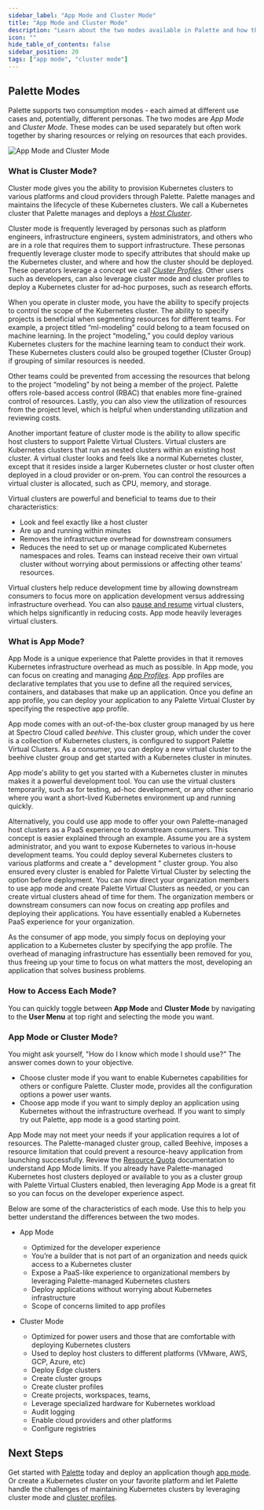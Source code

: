 ```yaml
---
sidebar_label: "App Mode and Cluster Mode"
title: "App Mode and Cluster Mode"
description: "Learn about the two modes available in Palette and how they benefit your Kubernetes experience."
icon: ""
hide_table_of_contents: false
sidebar_position: 20
tags: ["app mode", "cluster mode"]
---
```


## Palette Modes

Palette supports two consumption modes - each aimed at different use cases and, potentially, different personas. The two
modes are _App Mode_ and _Cluster Mode_. These modes can be used separately but often work together by sharing resources
or relying on resources that each provides.

![App Mode and Cluster Mode](/docs_introduction_palette-modes.webp)

### What is Cluster Mode?

Cluster mode gives you the ability to provision Kubernetes clusters to various platforms and cloud providers through
Palette. Palette manages and maintains the lifecycle of these Kubernetes clusters. We call a Kubernetes cluster that
Palette manages and deploys a [_Host Cluster_](../glossary-all.md#host-cluster).

Cluster mode is frequently leveraged by personas such as platform engineers, infrastructure engineers, system
administrators, and others who are in a role that requires them to support infrastructure. These personas frequently
leverage cluster mode to specify attributes that should make up the Kubernetes cluster, and where and how the cluster
should be deployed. These operators leverage a concept we call
[_Cluster Profiles_](../profiles/cluster-profiles/cluster-profiles.md). Other users such as developers, can also
leverage cluster mode and cluster profiles to deploy a Kubernetes cluster for ad-hoc purposes, such as research efforts.

When you operate in cluster mode, you have the ability to specify projects to control the scope of the Kubernetes
cluster. The ability to specify projects is beneficial when segmenting resources for different teams. For example, a
project titled “ml-modeling” could belong to a team focused on machine learning. In the project “modeling,” you could
deploy various Kubernetes clusters for the machine learning team to conduct their work. These Kubernetes clusters could
also be grouped together (Cluster Group) if grouping of similar resources is needed.

Other teams could be prevented from accessing the resources that belong to the project “modeling” by not being a member
of the project. Palette offers role-based access control (RBAC) that enables more fine-grained control of resources.
Lastly, you can also view the utilization of resources from the project level, which is helpful when understanding
utilization and reviewing costs.

Another important feature of cluster mode is the ability to allow specific host clusters to support Palette Virtual
Clusters. Virtual clusters are Kubernetes clusters that run as nested clusters within an existing host cluster. A
virtual cluster looks and feels like a normal Kubernetes cluster, except that it resides inside a larger Kubernetes
cluster or host cluster often deployed in a cloud provider or on-prem. You can control the resources a virtual cluster
is allocated, such as CPU, memory, and storage.

Virtual clusters are powerful and beneficial to teams due to their characteristics:

- Look and feel exactly like a host cluster
- Are up and running within minutes
- Removes the infrastructure overhead for downstream consumers
- Reduces the need to set up or manage complicated Kubernetes namespaces and roles. Teams can instead receive their own
  virtual cluster without worrying about permissions or affecting other teams’ resources.

Virtual clusters help reduce development time by allowing downstream consumers to focus more on application development
versus addressing infrastructure overhead. You can also
[pause and resume](../devx/palette-virtual-clusters/pause-restore-virtual-clusters.md) virtual clusters, which helps
significantly in reducing costs. App mode heavily leverages virtual clusters.

### What is App Mode?

App Mode is a unique experience that Palette provides in that it removes Kubernetes infrastructure overhead as much as
possible. In App mode, you can focus on creating and managing
[_App Profiles_](../profiles/app-profiles/app-profiles.md). App profiles are declarative templates that you use to
define all the required services, containers, and databases that make up an application. Once you define an app profile,
you can deploy your application to any Palette Virtual Cluster by specifying the respective app profile.

App mode comes with an out-of-the-box cluster group managed by us here at Spectro Cloud called _beehive_. This cluster
group, which under the cover is a collection of Kubernetes clusters, is configured to support Palette Virtual Clusters.
As a consumer, you can deploy a new virtual cluster to the beehive cluster group and get started with a Kubernetes
cluster in minutes.

App mode's ability to get you started with a Kubernetes cluster in minutes makes it a powerful development tool. You can
use the virtual clusters temporarily, such as for testing, ad-hoc development, or any other scenario where you want a
short-lived Kubernetes environment up and running quickly.

Alternatively, you could use app mode to offer your own Palette-managed host clusters as a PaaS experience to downstream
consumers. This concept is easier explained through an example. Assume you are a system administrator, and you want to
expose Kubernetes to various in-house development teams. You could deploy several Kubernetes clusters to various
platforms and create a " development " cluster group. You also ensured every cluster is enabled for Palette Virtual
Cluster by selecting the option before deployment. You can now direct your organization members to use app mode and
create Palette Virtual Clusters as needed, or you can create virtual clusters ahead of time for them. The organization
members or downstream consumers can now focus on creating app profiles and deploying their applications. You have
essentially enabled a Kubernetes PaaS experience for your organization.

As the consumer of app mode, you simply focus on deploying your application to a Kubernetes cluster by specifying the
app profile. The overhead of managing infrastructure has essentially been removed for you, thus freeing up your time to
focus on what matters the most, developing an application that solves business problems.

### How to Access Each Mode?

You can quickly toggle between **App Mode** and **Cluster Mode** by navigating to the **User Menu** at top right and
selecting the mode you want.

### App Mode or Cluster Mode?

You might ask yourself, "How do I know which mode I should use?” The answer comes down to your objective.

- Choose cluster mode if you want to enable Kubernetes capabilities for others or configure Palette. Cluster mode,
  provides all the configuration options a power user wants.
- Choose app mode if you want to simply deploy an application using Kubernetes without the infrastructure overhead. If
  you want to simply try out Palette, app mode is a good starting point.

App Mode may not meet your needs if your application requires a lot of resources. The Palette-managed cluster group,
called Beehive, imposes a resource limitation that could prevent a resource-heavy application from launching
successfully. Review the [Resource Quota](../devx/manage-dev-engine/resource-quota.md) documentation to understand App
Mode limits. If you already have Palette-managed Kubernetes host clusters deployed or available to you as a cluster
group with Palette Virtual Clusters enabled, then leveraging App Mode is a great fit so you can focus on the developer
experience aspect.

Below are some of the characteristics of each mode. Use this to help you better understand the differences between the
two modes.

- App Mode

  - Optimized for the developer experience
  - You’re a builder that is not part of an organization and needs quick access to a Kubernetes cluster
  - Expose a PaaS-like experience to organizational members by leveraging Palette-managed Kubernetes clusters
  - Deploy applications without worrying about Kubernetes infrastructure
  - Scope of concerns limited to app profiles

- Cluster Mode
  - Optimized for power users and those that are comfortable with deploying Kubernetes clusters
  - Used to deploy host clusters to different platforms (VMware, AWS, GCP, Azure, etc)
  - Deploy Edge clusters
  - Create cluster groups
  - Create cluster profiles
  - Create projects, workspaces, teams,
  - Leverage specialized hardware for Kubernetes workload
  - Audit logging
  - Enable cloud providers and other platforms
  - Configure registries

## Next Steps

Get started with [Palette](https://console.spectrocloud.com/) today and deploy an application though [app mode](/devx).
Or create a Kubernetes cluster on your favorite platform and let Palette handle the challenges of maintaining Kubernetes
clusters by leveraging cluster mode and [cluster profiles](../profiles/cluster-profiles/cluster-profiles.md).
